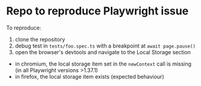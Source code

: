 # Repo to reproduce Playwright issue #

To reproduce:
1. clone the repository
2. debug test in `tests/foo.spec.ts` with a breakpoint at `await page.pause()`
3. open the browser's devtools and navigate to the Local Storage section

* in chromium, the local storage item set in the `newContext` call is missing (in all Playwright versions >1.37.1)
* in firefox, the local storage item exists (expected behaviour)
